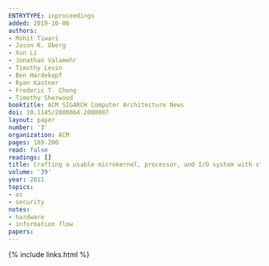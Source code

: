 ```yaml
---
ENTRYTYPE: inproceedings
added: 2019-10-06
authors:
- Mohit Tiwari
- Jason K. Oberg
- Xun Li
- Jonathan Valamehr
- Timothy Levin
- Ben Hardekopf
- Ryan Kastner
- Frederic T. Chong
- Timothy Sherwood
booktitle: ACM SIGARCH Computer Architecture News
doi: 10.1145/2000064.2000087
layout: paper
number: '3'
organization: ACM
pages: 189-200
read: false
readings: []
title: Crafting a usable microkernel, processor, and I/O system with strict and provable information flow security
volume: '39'
year: 2011
topics:
- os
- security
notes:
- hardware
- information flow
papers:
---
```


{% include links.html %}
